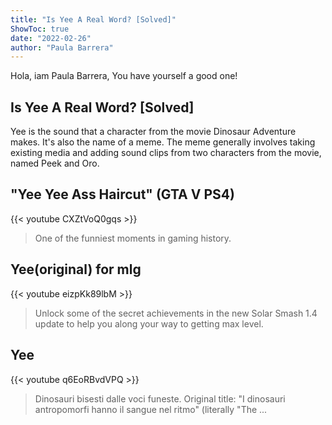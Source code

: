 ```yaml
---
title: "Is Yee A Real Word? [Solved]"
ShowToc: true 
date: "2022-02-26"
author: "Paula Barrera" 
---
```


Hola, iam Paula Barrera, You have yourself a good one!
## Is Yee A Real Word? [Solved]
 Yee is the sound that a character from the movie Dinosaur Adventure makes. It's also the name of a meme. The meme generally involves taking existing media and adding sound clips from two characters from the movie, named Peek and Oro.

## "Yee Yee Ass Haircut" (GTA V PS4)
{{< youtube CXZtVoQ0gqs >}}
>One of the funniest moments in gaming history.

## Yee(original) for mlg
{{< youtube eizpKk89lbM >}}
>Unlock some of the secret achievements in the new Solar Smash 1.4 update to help you along your way to getting max level.

## Yee
{{< youtube q6EoRBvdVPQ >}}
>Dinosauri bisesti dalle voci funeste. Original title: "I dinosauri antropomorfi hanno il sangue nel ritmo" (literally "The ...

